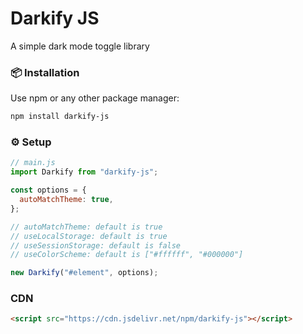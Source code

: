 # Darkify JS
A simple dark mode toggle library

### 📦 Installation
Use npm or any other package manager:

```bash
npm install darkify-js
```

### ⚙️ Setup

```js
// main.js
import Darkify from "darkify-js";

const options = {
  autoMatchTheme: true,
};

// autoMatchTheme: default is true
// useLocalStorage: default is true
// useSessionStorage: default is false
// useColorScheme: default is ["#ffffff", "#000000"]

new Darkify("#element", options);
```

### CDN

```html
<script src="https://cdn.jsdelivr.net/npm/darkify-js"></script>
```
